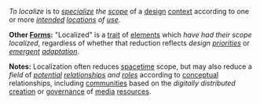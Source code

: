 *To localize* is to *[specialize](https://github.com/gcassel/Modular-Organization-Terminology/blob/master/terms/specialize.md) the [scope](https://github.com/gcassel/Modular-Organization-Terminology/blob/master/terms/scope.md)* of a [design](https://github.com/gcassel/Modular-Organization-Terminology/blob/master/terms/design.md) [context](https://github.com/gcassel/Modular-Organization-Terminology/blob/master/terms/context.md) according to one or more *[intended](https://github.com/gcassel/Modular-Organization-Terminology/blob/master/terms/intention.md) [locations](https://github.com/gcassel/Modular-Organization-Terminology/blob/master/terms/location.md) of [use](https://github.com/gcassel/Modular-Organization-Terminology/blob/master/terms/use.md)*.  

**Other [Forms](https://github.com/gcassel/Modular-Organization-Terminology/blob/master/terms/form.md):**  "Localized" is a [trait](https://github.com/gcassel/Modular-Organization-Terminology/blob/master/terms/trait.md) of [elements](https://github.com/gcassel/Modular-Organization-Terminology/blob/master/terms/element.md) which *have had their scope localized*, regardless of whether that reduction reflects *design [priorities](https://github.com/gcassel/Modular-Organization-Terminology/blob/master/terms/prioritize.md)* or *[emergent](https://github.com/gcassel/Modular-Organization-Terminology/blob/master/terms/emergence.md) [adaptation](https://github.com/gcassel/Modular-Organization-Terminology/blob/master/terms/adapt.md)*.

**Notes:**  Localization often reduces [spacetime](https://github.com/gcassel/Modular-Organization-Terminology/blob/master/terms/spacetime.md) scope, but may also reduce a *field* of *[potential](https://github.com/gcassel/Modular-Organization-Terminology/blob/master/terms/potential.md) [relationships](https://github.com/gcassel/Modular-Organization-Terminology/blob/master/terms/relationship.md) and [roles](https://github.com/gcassel/Modular-Organization-Terminology/blob/master/terms/role.md)* according to [conceptual](https://github.com/gcassel/Modular-Organization-Terminology/blob/master/terms/concept.md) relationships, including [communities](https://github.com/gcassel/Modular-Organization-Terminology/blob/master/terms/community.md) based on the *digitally* *distributed* [creation](https://github.com/gcassel/Modular-Organization-Terminology/blob/master/terms/creation.md) or [governance](https://github.com/gcassel/Modular-Organization-Terminology/blob/master/terms/governance.md) of [media](https://github.com/gcassel/Modular-Organization-Terminology/blob/master/terms/media.md) [resources](https://github.com/gcassel/Modular-Organization-Terminology/blob/master/terms/resource.md).
